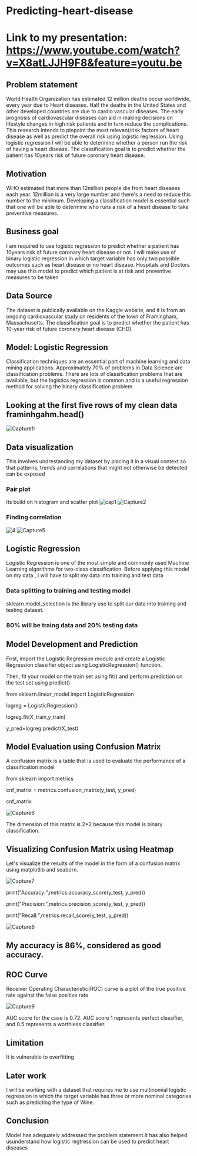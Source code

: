 # Predicting-heart-disease
# Link to my presentation: https://www.youtube.com/watch?v=X8atLJJH9F8&feature=youtu.be
## Problem statement
World Health Organization has estimated 12 million deaths occur worldwide, every year due to Heart diseases. Half the deaths in the United States and other developed countries are due to cardio vascular diseases. The early prognosis of cardiovascular diseases can aid in making decisions on lifestyle changes in high risk patients and in turn reduce the complications. This research intends to pinpoint the most relevant/risk factors of heart disease as well as predict the overall risk using logistic regression. Using logistic regression I will be able to determine whether a person run the risk of having a heart disease. The classification goal is to predict whether the patient has 10years risk of future coronary heart disease.
## Motivation
WHO estimated that more than 12million people die from heart diseases each year. 12million is a very large number and there's a need to reduce this number to the minimum. Developing a classification model is essential such that one will be able to determine who runs a risk of a heart disease to take preventive measures. 
## Business goal
I am required to use logistic regression to predict whether a patient has 10years risk of future coronary heart disease or not. I will make use of binary logistic regression in which target variable has only two possible outcomes such as heart disease or no heart disease. Hospitals and Doctors may use this model to predict which patient is at risk and preventive measures to be taken
## Data Source
The dataset is publically available on the Kaggle website, and it is from an ongoing cardiovascular study on residents of the town of Framingham, Massachusetts. The classification goal is to predict whether the patient has 10-year risk of future coronary heart disease (CHD).
## Model: Logistic Regression
Classification techniques are an essential part of machine learning and data mining applications. Approximately 70% of problems in Data Science are classification problems. There are lots of classification problems that are available, but the logistics regression is common and is a useful regression method for solving the binary classification problem

## Looking at the first five rows of my clean data framinhgahm.head()

![Capturefr](https://user-images.githubusercontent.com/63025220/95895835-4c66fb80-0d59-11eb-829b-d89ef838cba9.PNG)

## Data visualization
This involves undrestanding my dataset by placing it in a visual context so that patterns, trends and  correlations that might not otherwise be detected can be exposed

### Pair plot
Its build on histogram and scatter plot
![cap1](https://user-images.githubusercontent.com/63025220/95897584-c9937000-0d5b-11eb-996b-e62304d84962.PNG)
![Capture2](https://user-images.githubusercontent.com/63025220/95897639-ddd76d00-0d5b-11eb-9b49-7326da3cb93a.PNG)

### Finding correlation

![4](https://user-images.githubusercontent.com/63025220/95898329-dfedfb80-0d5c-11eb-8e3a-185e13bc874e.PNG)
  ![Capture5](https://user-images.githubusercontent.com/63025220/95898368-ef6d4480-0d5c-11eb-9742-00ae5996cc92.PNG)

## Logistic Regression
Logistic Regression is one of the most simple and commonly used Machine Learning algorithms for two-class classification.
Before applying this model on my data , I will have to split my data into training and test data

### Data splitting to training and testing model
sklearn.model_selection is the library use to split our data into training and testing dataset.

### 80% will be traing data and 20% testing data

## Model Development and Prediction
First, import the Logistic Regression module and create a Logistic Regression classifier object using LogisticRegression() function.

Then, fit your model on the train set using fit() and perform prediction on the test set using predict().

from sklearn.linear_model import LogisticRegression

logreg = LogisticRegression()

logreg.fit(X_train,y_train)

y_pred=logreg.predict(X_test)

## Model Evaluation using Confusion Matrix
A confusion matrix is a table that is used to evaluate the performance of a classification model

from sklearn import metrics

cnf_matrix = metrics.confusion_matrix(y_test, y_pred)

cnf_matrix

![Capture6](https://user-images.githubusercontent.com/63025220/95900242-9a7efd80-0d5f-11eb-92d6-7d5f5c0617df.PNG)

The dimension of this matrix is 2*2 because this model is binary classification.

## Visualizing Confusion Matrix using Heatmap

Let's visualize the results of the model in the form of a confusion matrix using matplotlib and seaborn.

![Capture7](https://user-images.githubusercontent.com/63025220/95901001-afa85c00-0d60-11eb-8181-c3e69365270d.PNG)

print("Accuracy:",metrics.accuracy_score(y_test, y_pred))

print("Precision:",metrics.precision_score(y_test, y_pred))

print("Recall:",metrics.recall_score(y_test, y_pred))

![Capture8](https://user-images.githubusercontent.com/63025220/95901217-00b85000-0d61-11eb-8f51-9897fa54ca83.PNG)

## My accuracy is 86%, considered as good accuracy.

## ROC Curve
Receiver Operating Characteristic(ROC) curve is a plot of the true positive rate against the false positive rate

![Capture9](https://user-images.githubusercontent.com/63025220/95901724-c1d6ca00-0d61-11eb-8bc1-0d181d693715.PNG)

AUC score for the case is 0.72. AUC score 1 represents perfect classifier, and 0.5 represents a worthless classifier.

## Limitation

It is vulnerable to overfitting

## Later work
I will be working with a dataset that requires me to use multinomial logistic regression in which the target variable has three or more nominal categories such as predicting the type of Wine.
## Conclusion
Model has adequately addressed the problem statement.It has also helped usunderstand how logistic regtression can be used to predict heart diseases

